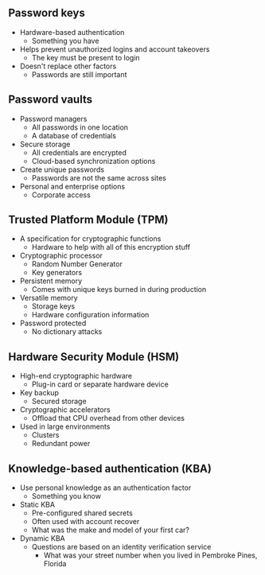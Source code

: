 ## Password keys
- Hardware-based authentication
	- Something you have
- Helps prevent unauthorized logins and account takeovers
	- The key must be present to login
- Doesn't replace other factors
	- Passwords are still important
## Password vaults
- Password managers
	- All passwords in one location
	- A database of credentials
- Secure storage
	- All credentials are encrypted
	- Cloud-based synchronization options
- Create unique passwords
	- Passwords are not the same across sites
- Personal and enterprise options
	- Corporate access
## Trusted Platform Module (TPM)
- A specification for cryptographic functions
	- Hardware to help with all of this encryption stuff
- Cryptographic processor
	- Random Number Generator
	- Key generators
- Persistent memory
	- Comes with unique keys burned in during production
- Versatile memory
	- Storage keys
	- Hardware configuration information
- Password protected
	- No dictionary attacks
## Hardware Security Module (HSM)
- High-end cryptographic hardware
	- Plug-in card or separate hardware device
- Key backup
	- Secured storage
- Cryptographic accelerators
	- Offload that CPU overhead from other devices
- Used in large environments
	- Clusters
	- Redundant power
## Knowledge-based authentication (KBA)
- Use personal knowledge as an authentication factor
	- Something you know
- Static KBA
	- Pre-configured shared secrets
	- Often used with account recover
	- What was the make and model of your first car?
- Dynamic KBA
	- Questions are based on an identity verification service
		- What was your street number when you lived in Pembroke Pines, Florida

